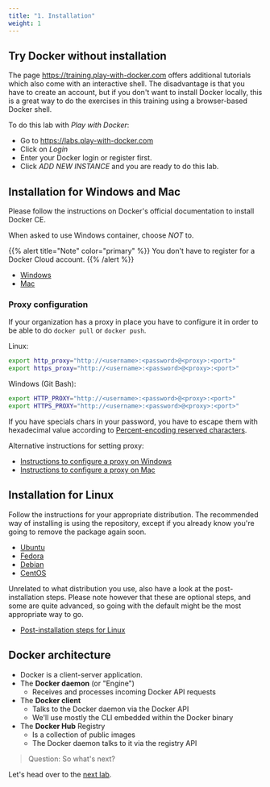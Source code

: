 ```yaml
---
title: "1. Installation"
weight: 1
---
```


## Try Docker without installation

The page <https://training.play-with-docker.com> offers additional tutorials which also come with an interactive shell. The disadvantage is that you have to create an account, but if you don't want to install Docker locally, this is a great way to do the exercises in this training using a browser-based Docker shell.

To do this lab with *Play with Docker*:

* Go to <https://labs.play-with-docker.com>
* Click on *Login*
* Enter your Docker login or register first.
* Click *ADD NEW INSTANCE* and you are ready to do this lab.


## Installation for Windows and Mac

Please follow the instructions on Docker's official documentation to install Docker CE.

When asked to use Windows container, choose _NOT_ to.

{{% alert title="Note" color="primary" %}}
You don't have to register for a Docker Cloud account.
{{% /alert %}}

* [Windows](https://docs.docker.com/docker-for-windows/install/#install-docker-for-windows-desktop-app)
* [Mac](https://docs.docker.com/docker-for-mac/install/)


### Proxy configuration

If your organization has a proxy in place you have to configure it in order to be able to do `docker pull` or `docker push`.

Linux:

```bash
export http_proxy="http://<username>:<password>@<proxy>:<port>"
export https_proxy="http://<username>:<password>@<proxy>:<port>"
```

Windows (Git Bash):

```bash
export HTTP_PROXY="http://<username>:<password>@<proxy>:<port>"
export HTTPS_PROXY="http://<username>:<password>@<proxy>:<port>"
```

If you have specials chars in your password, you have to escape them with hexadecimal value according to [Percent-encoding reserved characters](https://en.wikipedia.org/wiki/Percent-encoding#Percent-encoding_reserved_characters).

Alternative instructions for setting proxy:

* [Instructions to configure a proxy on Windows](https://docs.microsoft.com/en-us/virtualization/windowscontainers/manage-docker/configure-docker-daemon#proxy-configuration)
* [Instructions to configure a proxy on Mac](https://docs.docker.com/docker-for-mac/#proxies)


## Installation for Linux

Follow the instructions for your appropriate distribution. The recommended way of installing is using the repository, except if you already know you're going to remove the package again soon.

* [Ubuntu](https://docs.docker.com/install/linux/docker-ce/ubuntu/)
* [Fedora](https://docs.docker.com/install/linux/docker-ce/fedora/)
* [Debian](https://docs.docker.com/install/linux/docker-ce/debian/)
* [CentOS](https://docs.docker.com/install/linux/docker-ce/centos/)

Unrelated to what distribution you use, also have a look at the post-installation steps. Please note however that these are optional steps, and some are quite advanced, so going with the default might be the most appropriate way to go.

* [Post-installation steps for Linux](https://docs.docker.com/install/linux/linux-postinstall/)


## Docker architecture

* Docker is a client-server application.
* The **Docker daemon** (or "Engine")
  * Receives and processes incoming Docker API requests
* The **Docker client**
  * Talks to the Docker daemon via the Docker API
  * We'll use mostly the CLI embedded within the Docker binary
* The **Docker Hub** Registry
  * Is a collection of public images
  * The Docker daemon talks to it via the registry API


> Question: So what's next?

Let's head over to the [next lab](../02/).
